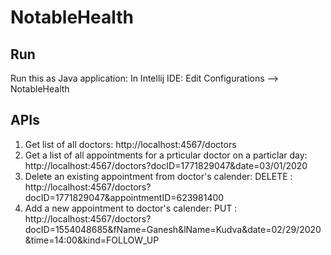 # NotableHealth

## Run
Run this as Java application: 
In Intellij IDE: Edit Configurations --> NotableHealth

## APIs
1. Get list of all doctors: http://localhost:4567/doctors
2. Get a list of all appointments for a prticular doctor on a particlar day: http://localhost:4567/doctors?docID=1771829047&date=03/01/2020
3. Delete an existing appointment from doctor's calender: DELETE : http://localhost:4567/doctors?docID=1771829047&appointmentID=623981400
4. Add a new appointment to doctor's calender: PUT : http://localhost:4567/doctors?docID=1554048685&fName=Ganesh&lName=Kudva&date=02/29/2020&time=14:00&kind=FOLLOW_UP
